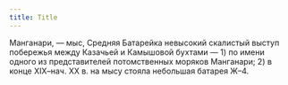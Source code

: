 ```yaml
---
title: Title
---
```


Манганари, — мыс, Средняя Батарейка невысокий скалистый выступ побережья между
Казачьей и Камышовой бухтами — 1) по имени одного из представителей
потомственных моряков Манганари; 2) в конце ХIХ–нач. ХХ в. на мысу стояла
небольшая батарея Ж–4.
